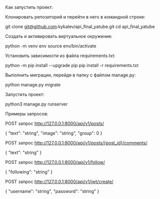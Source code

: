 Как запустить проект:

Клонировать репозиторий и перейти в него в командной строке:

git clone git@github.com:kykalev/api_final_yatube.git
cd api_final_yatube

Cоздать и активировать виртуальное окружение:

python -m venv env
source env/bin/activate

Установить зависимости из файла requirements.txt:

python -m pip install --upgrade pip
pip install -r requirements.txt

Выполнить миграции, перейдя в папку с файлом manage.py:

python manage.py migrate

Запустить проект:

python3 manage.py runserver

Примеры запросов:

POST запрос http://127.0.0.1:8000/api/v1/posts/

{
  "text": "string",
  "image": "string",
  "group": 0
}

POST запрос http://127.0.0.1:8000/api/v1/posts/{post_id}/comments/

{
  "text": "string"
}

POST запрос http://127.0.0.1:8000/api/v1/follow/

{
  "following": "string"
}

POST запрос http://127.0.0.1:8000/api/v1/jwt/create/

{
  "username": "string",
  "password": "string"
}

